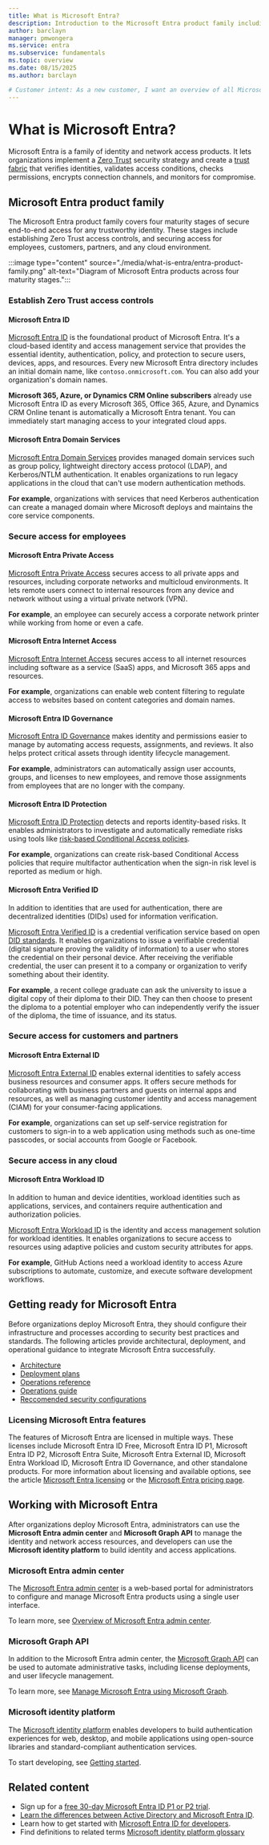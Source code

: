 ```yaml
---
title: What is Microsoft Entra?
description: Introduction to the Microsoft Entra product family including links to get started.
author: barclayn
manager: pmwongera
ms.service: entra
ms.subservice: fundamentals
ms.topic: overview
ms.date: 08/15/2025
ms.author: barclayn

# Customer intent: As a new customer, I want an overview of all Microsoft Entra products including links to get started.
---
```

# What is Microsoft Entra?

Microsoft Entra is a family of identity and network access products. It lets organizations implement a [Zero Trust](/security/zero-trust/zero-trust-overview) security strategy and create a [trust fabric](https://www.microsoft.com/security/blog/2024/05/08/how-implementing-a-trust-fabric-strengthens-identity-and-network/) that verifies identities, validates access conditions, checks permissions, encrypts connection channels, and monitors for compromise.

## Microsoft Entra product family

The Microsoft Entra product family covers four maturity stages of secure end-to-end access for any trustworthy identity. These stages include establishing Zero Trust access controls, and securing access for employees, customers, partners, and any cloud environment.

:::image type="content" source="./media/what-is-entra/entra-product-family.png" alt-text="Diagram of Microsoft Entra products across four maturity stages.":::

### Establish Zero Trust access controls

#### Microsoft Entra ID

[Microsoft Entra ID](./whatis.md) is the foundational product of Microsoft Entra. It's a cloud-based identity and access management service that provides the essential identity, authentication, policy, and protection to secure users, devices, apps, and resources. Every new Microsoft Entra directory includes an initial domain name, like `contoso.onmicrosoft.com`. You can also add your organization's domain names.

**Microsoft 365, Azure, or Dynamics CRM Online subscribers** already use Microsoft Entra ID as every Microsoft 365, Office 365, Azure, and Dynamics CRM Online tenant is automatically a Microsoft Entra tenant. You can immediately start managing access to your integrated cloud apps.

#### Microsoft Entra Domain Services

[Microsoft Entra Domain Services](~/identity/domain-services/overview.md) provides managed domain services such as group policy, lightweight directory access protocol (LDAP), and Kerberos/NTLM authentication. It enables organizations to run legacy applications in the cloud that can't use modern authentication methods.

**For example**, organizations with services that need Kerberos authentication can create a managed domain where Microsoft deploys and maintains the core service components. 

### Secure access for employees

#### Microsoft Entra Private Access

[Microsoft Entra Private Access](~/global-secure-access/overview-what-is-global-secure-access.md#microsoft-entra-private-access) secures access to all private apps and resources, including corporate networks and multicloud environments. It lets remote users connect to internal resources from any device and network without using a virtual private network (VPN).

**For example**, an employee can securely access a corporate network printer while working from home or even a cafe.

#### Microsoft Entra Internet Access

[Microsoft Entra Internet Access](~/global-secure-access/overview-what-is-global-secure-access.md#microsoft-entra-internet-access) secures access to all internet resources including software as a service (SaaS) apps, and Microsoft 365 apps and resources.

**For example**, organizations can enable web content filtering to regulate access to websites based on content categories and domain names.

#### Microsoft Entra ID Governance

[Microsoft Entra ID Governance](~/id-governance/identity-governance-overview.md) makes identity and permissions easier to manage by automating access requests, assignments, and reviews. It also helps protect critical assets through identity lifecycle management.

**For example**, administrators can automatically assign user accounts, groups, and licenses to new employees, and remove those assignments from employees that are no longer with the company.

#### Microsoft Entra ID Protection

[Microsoft Entra ID Protection](~/id-protection/overview-identity-protection.md) detects and reports identity-based risks. It enables administrators to investigate and automatically remediate risks using tools like [risk-based Conditional Access policies](../id-protection/concept-identity-protection-policies.md).

**For example**, organizations can create risk-based Conditional Access policies that require multifactor authentication when the sign-in risk level is reported as medium or high.

#### Microsoft Entra Verified ID

In addition to identities that are used for authentication, there are decentralized identities (DIDs) used for information verification.

[Microsoft Entra Verified ID](~/verified-id/decentralized-identifier-overview.md) is a credential verification service based on open [DID standards](~/verified-id/verifiable-credentials-standards.md). It enables organizations to issue a verifiable credential (digital signature proving the validity of information) to a user who stores the credential on their personal device. After receiving the verifiable credential, the user can present it to a company or organization to verify something about their identity.

**For example**, a recent college graduate can ask the university to issue a digital copy of their diploma to their DID. They can then choose to present the diploma to a potential employer who can independently verify the issuer of the diploma, the time of issuance, and its status.

### Secure access for customers and partners

#### Microsoft Entra External ID

[Microsoft Entra External ID](~/external-id/external-identities-overview.md) enables external identities to safely access business resources and consumer apps. It offers secure methods for collaborating with business partners and guests on internal apps and resources, as well as managing customer identity and access management (CIAM) for your consumer-facing applications.

**For example**, organizations can set up self-service registration for customers to sign-in to a web application using methods such as one-time passcodes, or social accounts from Google or Facebook.

### Secure access in any cloud

#### Microsoft Entra Workload ID

In addition to human and device identities, workload identities such as applications, services, and containers require authentication and authorization policies. 

[Microsoft Entra Workload ID](~/workload-id/workload-identities-overview.md) is the identity and access management solution for workload identities. It enables organizations to secure access to resources using adaptive policies and custom security attributes for apps.

**For example**, GitHub Actions need a workload identity to access Azure subscriptions to automate, customize, and execute software development workflows.

## Getting ready for Microsoft Entra

Before organizations deploy Microsoft Entra, they should configure their infrastructure and processes according to security best practices and standards. The following articles provide architectural, deployment, and operational guidance to integrate Microsoft Entra successfully.

- [Architecture](~/architecture/architecture.md)
- [Deployment plans](~/architecture/deployment-plans.md)
- [Operations reference](~/architecture/ops-guide-intro.md)
- [Operations guide](~/architecture/security-operations-introduction.md)
- [Reccomended security configurations](configure-security.md)

### Licensing Microsoft Entra features

The features of Microsoft Entra are licensed in multiple ways. These licenses include Microsoft Entra ID Free, Microsoft Entra ID P1, Microsoft Entra ID P2, Microsoft Entra Suite, Microsoft Entra External ID, Microsoft Entra Workload ID, Microsoft Entra ID Governance, and other standalone products. For more information about licensing and available options, see the article [Microsoft Entra licensing](licensing.md) or the [Microsoft Entra pricing page](https://www.microsoft.com/security/business/microsoft-entra-pricing).

## Working with Microsoft Entra

After organizations deploy Microsoft Entra, administrators can use the **Microsoft Entra admin center** and **Microsoft Graph API** to manage the identity and network access resources, and developers can use the **Microsoft identity platform** to build identity and access applications. 

### Microsoft Entra admin center

The [Microsoft Entra admin center](https://entra.microsoft.com/) is a web-based portal for administrators to configure and manage Microsoft Entra products using a single user interface.

To learn more, see [Overview of Microsoft Entra admin center](./entra-admin-center.md).

### Microsoft Graph API

In addition to the Microsoft Entra admin center, the [Microsoft Graph API](/graph/api/overview) can be used to automate administrative tasks, including license deployments, and user lifecycle management.

To learn more, see [Manage Microsoft Entra using Microsoft Graph](/graph/api/resources/identity-network-access-overview).

### Microsoft identity platform

The [Microsoft identity platform](~/identity-platform/v2-overview.md) enables developers to build authentication experiences for web, desktop, and mobile applications using open-source libraries and standard-compliant authentication services.

To start developing, see [Getting started](~/identity-platform/v2-overview.md#getting-started).

## Related content

- Sign up for a [free 30-day Microsoft Entra ID P1 or P2 trial](https://azure.microsoft.com/trial/get-started-active-directory/).
- [Learn the differences between Active Directory and Microsoft Entra ID](compare.md).
- Learn how to get started with [Microsoft Entra ID for developers](~/identity-platform/index.yml).
- Find definitions to related terms [Microsoft identity platform glossary](/entra/identity-platform/developer-glossary#tenant)
